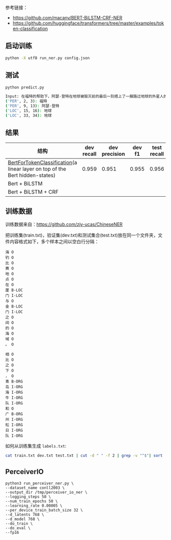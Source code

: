 参考链接：

- https://github.com/macanv/BERT-BiLSTM-CRF-NER
- https://github.com/huggingface/transformers/tree/master/examples/token-classification

## 启动训练

```bash
python -X utf8 run_ner.py config.json
```

## 测试

```bash
python predict.py

Input: 在福特的帮助下，阿瑟·登特在地球被毁灭前的最后一刻搭上了一艘路过地球的外星人的太空船，远离这个即将毁灭的伤心地，开始了一段充满惊奇的星河探险
('PER', 2, 3): 福特
('PER', 9, 13): 阿瑟·登特
('LOC', 15, 16): 地球
('LOC', 33, 34): 地球
```

## 结果

| 结构                                                                                                                                                                                                             | dev recall | dev precision | dev f1 | test recall | test precision | test f1 |
| ---------------------------------------------------------------------------------------------------------------------------------------------------------------------------------------------------------------- | ---------- | ------------- | ------ | ----------- | -------------- | ------- |
| [BertForTokenClassification](https://github.com/huggingface/transformers/blob/1b5820a56540a2096daeb43a0cd8247c8c94a719/src/transformers/modeling_bert.py#L1296)(a linear layer on top of the Bert hidden-states) | 0.959      | 0.951         | 0.955  | 0.956       | 0.942          | 0.949   |
| Bert + BiLSTM                                                                                                                                                                                                    |
| Bert + BiLSTM + CRF                                                                                                                                                                                              |

## 训练数据

训练数据来自：https://github.com/zjy-ucas/ChineseNER

把训练集(train.txt)，验证集(dev.txt)和测试集合(test.txt)放在同一个文件夹，文件内容格式如下，多个样本之间以空白行分隔：

```
海 O
钓 O
比 O
赛 O
地 O
点 O
在 O
厦 B-LOC
门 I-LOC
与 O
金 B-LOC
门 I-LOC
之 O
间 O
的 O
海 O
域 O
。 O

相 O
比 O
之 O
下 O
， O
青 B-ORG
岛 I-ORG
海 I-ORG
牛 I-ORG
队 I-ORG
和 O
广 B-ORG
州 I-ORG
松 I-ORG
日 I-ORG
队 I-ORG
```

如何从训练集生成 `labels.txt`:

```bash
cat train.txt dev.txt test.txt | cut -d " " -f 2 | grep -v "^$"| sort | uniq > labels.txt
```

## PerceiverIO

```
python3 run_perceiver_ner.py \
--dataset_name conll2003 \
--output_dir /tmp/perceiver_io_ner \
--logging_steps 50 \
--num_train_epochs 50 \
--learning_rate 0.00005 \
--per_device_train_batch_size 32 \
--d_latents 768 \
--d_model 768 \
--do_train \
--do_eval \
--fp16
```
